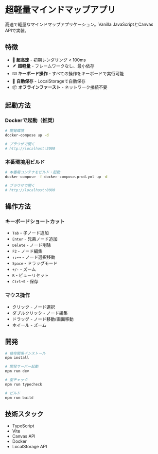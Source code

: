 # 超軽量マインドマップアプリ

高速で軽量なマインドマップアプリケーション。Vanilla JavaScriptとCanvas APIで実装。

## 特徴

- 🚀 **超高速** - 初期レンダリング < 100ms
- 🪶 **超軽量** - フレームワークなし、最小依存
- ⌨️ **キーボード操作** - すべての操作をキーボードで実行可能
- 💾 **自動保存** - LocalStorageで自動保存
- 📦 **オフラインファースト** - ネットワーク接続不要

## 起動方法

### Dockerで起動（推奨）

```bash
# 開発環境
docker-compose up -d

# ブラウザで開く
# http://localhost:3000
```

### 本番環境用ビルド

```bash
# 本番用コンテナをビルド・起動
docker-compose -f docker-compose.prod.yml up -d

# ブラウザで開く
# http://localhost:8080
```

## 操作方法

### キーボードショートカット

- `Tab` - 子ノード追加
- `Enter` - 兄弟ノード追加
- `Delete` - ノード削除
- `F2` - ノード編集
- `↑↓←→` - ノード選択移動
- `Space` - ドラッグモード
- `+/-` - ズーム
- `R` - ビューリセット
- `Ctrl+S` - 保存

### マウス操作

- クリック - ノード選択
- ダブルクリック - ノード編集
- ドラッグ - ノード移動/画面移動
- ホイール - ズーム

## 開発

```bash
# 依存関係インストール
npm install

# 開発サーバー起動
npm run dev

# 型チェック
npm run typecheck

# ビルド
npm run build
```

## 技術スタック

- TypeScript
- Vite
- Canvas API
- Docker
- LocalStorage API